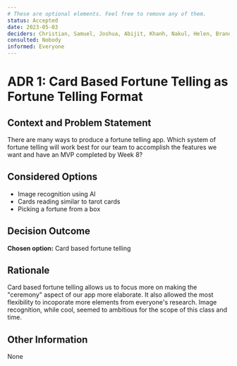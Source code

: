 ```yaml
---
# These are optional elements. Feel free to remove any of them.
status: Accepted
date: 2023-05-03
deciders: Christian, Samuel, Joshua, Abijit, Khanh, Nakul, Helen, Brandon, Ezgi, and Michi
consulted: Nobody
informed: Everyone
---
```

# ADR 1: Card Based Fortune Telling as Fortune Telling Format

## Context and Problem Statement

There are many ways to produce a fortune telling app. Which system of fortune telling will work best for our team to accomplish the features we want and have an MVP completed by Week 8?

## Considered Options

* Image recognition using AI
* Cards reading similar to tarot cards
* Picking a fortune from a box

## Decision Outcome

**Chosen option:** Card based fortune telling

## Rationale
Card based fortune telling allows us to focus more on making the "ceremony" aspect of our app more elaborate. It also allowed the most flexibility to incoporate more elements from everyone's research. Image recognition, while cool, seemed to ambitious for the scope of this class and time.

## Other Information
None